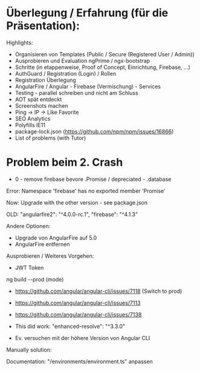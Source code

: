 # Überlegung / Erfahrung (für die Präsentation):

Highlights:

- Organisieren von Templates (Public / Secure (Registered User / Admin))
- Ausprobieren und Evaluation ngPrime / ngx-bootstrap
- Schritte (in etappenweise, Proof of Concept, Einrichtung, Firebase, ...)
- AuthGuard / Registration (Login) / Rollen
- Registration Überlegung
- AngularFire / Angular - Firebase (Vermischung) - Services
- Testing - parallel schreiben und nicht am Schluss
- AOT spät entdeckt
- Screenshots machen
- Ping -> IP -> Like Favorite
- SEO Analytics
- Polyfills IE11
- package-lock.json (https://github.com/npm/npm/issues/16866)
- List of problems (with Tutor)

Problem beim 2. Crash
=====================

- 0 - remove firebase bevore .Promise / depreciated - .database

Error: Namespace 'firebase' has no exported member 'Promise' 

Now: Upgrade with the other version - see package.json

OLD:
"angularfire2": "^4.0.0-rc.1",
"firebase": "^4.1.3”
 
Andere Optionen:

- Upgrade von AngularFire auf 5.0
- AngularFire entfernen

Ausprobieren / Weiteres Vorgehen:

- JWT Token

ng build --prod (mode)
- https://github.com/angular/angular-cli/issues/7118 (Switch to prod)
- https://github.com/angular/angular-cli/issues/7113
- https://github.com/angular/angular-cli/issues/7138

- This did work: "enhanced-resolve": "^3.3.0"
- Ev. versuchen mit der höhere Version von Angular CLI

Manually solution:

Documentation: "/environments/environment.ts" anpassen